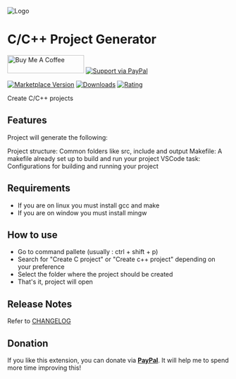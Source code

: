 ![Logo](https://github.com/danielpinto8zz6/c-cpp-project-generator/raw/HEAD/resources/logo.png)

# C/C++ Project Generator

<a href="https://www.buymeacoffee.com/danielpinto8zz6" target="_blank"><img src="https://cdn.buymeacoffee.com/buttons/default-orange.png" alt="Buy Me A Coffee" height="41" width="174"></a>
[![Support via PayPal](https://github.com/danielpinto8zz6/c-cpp-project-generator/raw/HEAD/resources/paypal-donate-button.png)](https://www.paypal.me/danielpinto8zz6/)

[![Marketplace Version](https://vsmarketplacebadges.dev/version-short/danielpinto8zz6.c-cpp-project-generator.png)](https://marketplace.visualstudio.com/items?itemName=danielpinto8zz6.c-cpp-project-generator)
[![Downloads](https://vsmarketplacebadges.dev/downloads-short/danielpinto8zz6.c-cpp-project-generator.png)](https://marketplace.visualstudio.com/items?itemName=danielpinto8zz6.c-cpp-project-generator)
[![Rating](https://vsmarketplacebadges.dev/rating-short/danielpinto8zz6.c-cpp-project-generator.png)](https://marketplace.visualstudio.com/items?itemName=danielpinto8zz6.c-cpp-project-generator)

Create C/C++ projects

## Features

Project will generate the following:

Project structure: Common folders like src, include and output
Makefile: A makefile already set up to build and run your project
VSCode task: Configurations for building and running your project

## Requirements

* If you are on linux you must install gcc and make
* If you are on window you must install mingw

## How to use
* Go to command pallete (usually : ctrl + shift + p)
* Search for "Create C project" or "Create c++ project" depending on your preference
* Select the folder where the project should be created
* That's it, project will open

## Release Notes

Refer to [CHANGELOG](https://github.com/danielpinto8zz6/c-cpp-project-generator/blob/HEAD/CHANGELOG.md)

## Donation

If you like this extension, you can donate via **[PayPal](https://www.paypal.me/danielpinto8zz6)**. It will help me to spend more time improving this!
